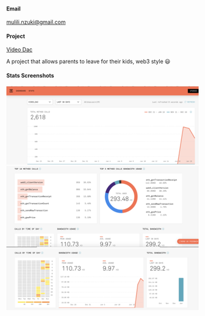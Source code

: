 #### Email

mulili.nzuki@gmail.com

#### Project

[Video Dac](https://github.com/videoDAC/apps)

A project that allows parents to leave for their kids, web3 style 😃

#### Stats Screenshots

![one](1.png)
![two](2.png)
![three](3.png)


